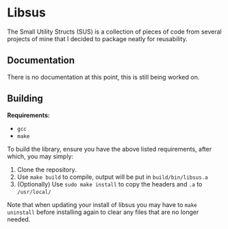 # Libsus

The Small Utility Structs (SUS) is a collection of pieces of code from several projects of mine that I decided to package neatly for reusability.

## Documentation

There is no documentation at this point, this is still being worked on.

## Building

**Requirements:**

- `gcc`
- `make`

To build the library, ensure you have the above listed requirements, after which, you may simply:

1. Clone the repository.
1. Use `make build` to compile, output will be put in `build/bin/libsus.a`
1. (Optionally) Use `sudo make install` to copy the headers and `.a` to `/usr/local/`

Note that when updating your install of libsus you may have to `make uninstall` before installing again to clear any files that are no longer needed.
